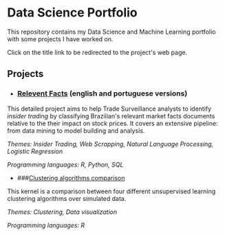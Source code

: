 # Data Science Portfolio

This repository contains my Data Science and Machine Learning portfolio with some projects I have worked on.

Click on the title link to be redirected to the project's web page.

## Projects

- ### [Relevent Facts](https://gabriel-msilva.github.io/relevant-facts/) (english and portuguese versions)

This detailed project aims to help Trade Surveillance analysts to identify *insider trading* by classifying Brazilian's relevant market facts documents relative to the their impact on stock prices. It covers an extensive pipeline: from data mining to model building and analysis.

  _Themes: Insider Trading, Web Scrapping, Natural Language Processing, Logistic Regression_

  _Programming languages: R, Python, SQL_

- ###[Clustering algorithms comparison](https://github.com/gabriel-msilva/clustering-comparison/blob/master/clustering_comparison.md)

This kernel is a comparison between four different unsupervised learning clustering algorithms over simulated data.

  _Themes: Clustering, Data visualization_

  _Programming languages: R_
